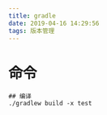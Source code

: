 ```yaml
---
title: gradle
date: 2019-04-16 14:29:56
tags: 版本管理
---
```




# 命令

```shell
## 编译
./gradlew build -x test

```

